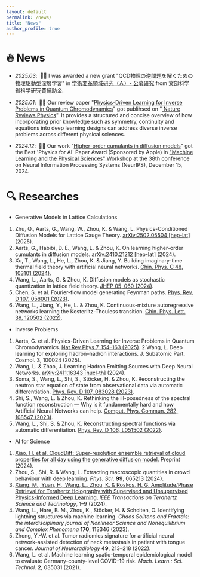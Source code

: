 ```yaml
---
layout: default
permalink: /news/
title: "News"
author_profile: true
---
```



# 🔥 News

- *2025.03*: &nbsp;🎉🎉 I was awarded a new grant "QCD物理の逆問題を解くための物理駆動型深層学習" in <a href='https://mlphys.scphys.kyoto-u.ac.jp/organization/#sec_koubou'> 学術変革領域研究（Ａ）- 公募研究</a> from 文部科学省科学研究費補助金.

- *2025.01*: &nbsp;🎉🎉 Our review paper "<a href='https://arxiv.org/abs/2501.05580'>Physics-Driven Learning for Inverse Problems in Quantum Chromodynamics</a>" got publihsed on  "<a href='https://www.nature.com/articles/s42254-024-00798-x'> Nature Reviews Physics</a>". It provides a structured and concise overview of how incorporating prior knowledge such as symmetry, continuity and equations into deep learning designs can address diverse inverse problems across different physical sciences.

- *2024.12*: &nbsp;🎉🎉 Our work "<a href='http://arxiv.org/abs/2410.21212'>Higher-order cumulants in diffusion models</a>" got the Best 'Physics for AI' Paper Award (Sponsored by Apple) in <a href='https://ml4physicalsciences.github.io/2024/'>"Machine Learning and the Physical Sciences" Workshop</a> at the 38th conference on Neural Information Processing Systems (NeurIPS), December 15, 2024.


# 🔍 Researches
- Generative Models in Lattice Calculations

1. Zhu, Q., Aarts, G., Wang, W., Zhou, K. & Wang, L. Physics-Conditioned Diffusion Models for Lattice Gauge Theory. <a href='https://arxiv.org/abs/2502.05504'>arXiv:2502.05504 [hep-lat]</a> (2025).
2. Aarts, G., Habibi, D. E., Wang, L. & Zhou, K. On learning higher-order cumulants in diffusion models. <a href='http://arxiv.org/abs/2410.21212'>arXiv:2410.21212 [hep-lat]</a> (2024).
3. Xu, T., Wang, L., He, L., Zhou, K. & Jiang, Y. Building imaginary-time thermal field theory with artificial neural networks. <a href ='https://iopscience.iop.org/article/10.1088/1674-1137/ad5f80/meta'>Chin. Phys. C 48, 103101 (2024)</a>.
4. Wang, L., Aarts, G. & Zhou, K. Diffusion models as stochastic quantization in lattice field theory. <a href='https://link.springer.com/article/10.1007/JHEP05(2024)060'>JHEP 05, 060 (2024)</a>.
5. Chen, S. et al. Fourier-flow model generating Feynman paths. <a href='https://doi.org/10.1103/PhysRevD.107.056001'>Phys. Rev. D 107, 056001 (2023)</a>.
6. Wang, L., Jiang, Y., He, L. & Zhou, K. Continuous-mixture autoregressive networks learning the Kosterlitz-Thouless transition. <a href='https://iopscience.iop.org/article/10.1088/0256-307X/39/12/120502'>Chin. Phys. Lett. 39, 120502 (2022)</a>. 

- Inverse Problems

1. Aarts, G. et al. Physics-Driven Learning for Inverse Problems in Quantum Chromodynamics. <a href='https://www.nature.com/articles/s42254-024-00798-x'>Nat Rev Phys 7, 154–163 (2025)</a>.
2.Wang, L. Deep learning for exploring hadron–hadron interactions. J. Subatomic Part. Cosmol. 3, 100024 (2025).
3. Wang, L. & Zhao, J. Learning Hadron Emitting Sources with Deep Neural Networks. <a href='https://arxiv.org/abs/2411.16343'>arXiv:2411.16343 [nucl-th]</a> (2024).
4. Soma, S., Wang, L., Shi, S., Stöcker, H. & Zhou, K. Reconstructing the neutron star equation of state from observational data via automatic differentiation. <a href='https://doi.org/10.1103/PhysRevD.107.083028'>Phys. Rev. D 107, 083028 (2023)</a>.
5. Shi, S., Wang, L. & Zhou, K. Rethinking the ill-posedness of the spectral function reconstruction — Why is it fundamentally hard and how Artificial Neural Networks can help. <a href='https://www.sciencedirect.com/science/article/abs/pii/S0010465522002661'>Comput. Phys. Commun. 282, 108547 (2023)</a>.
6. Wang, L., Shi, S. & Zhou, K. Reconstructing spectral functions via automatic differentiation. <a href='https://doi.org/10.1103/PhysRevD.106.L051502'>Phys. Rev. D 106, L051502 (2022)</a>.

- AI for Science

1. [Xiao, H. et al. CloudDiff: Super-resolution ensemble retrieval of cloud properties for all day using the generative diffusion model.](https://doi.org/10.48550/arXiv.2405.04483) Preprint (2024).
2. Zhou, S., Shi, R. & Wang, L. Extracting macroscopic quantities in crowd behaviour with deep learning. *Phys. Scr.* **99**, 065213 (2024).
3. [Xiang, M., Yuan, H., Wang, L., Zhou, K. & Roskos, H. G. Amplitude/Phase Retrieval for Terahertz Holography with Supervised and Unsupervised Physics-Informed Deep Learning.](https://doi.org/10.1109/TTHZ.2024.3349482) *IEEE Transactions on Terahertz Science and Technology*, 1–9 (2024).
4. Wang, L., Hare, B. M., Zhou, K., Stöcker, H. & Scholten, O. Identifying lightning structures via machine learning. *Chaos Solitons and Fractals: the interdisciplinary journal of Nonlinear Science and Nonequilibrium and Complex Phenomena* **170**, 113346 (2023).
5. Zhong, Y.-W. et al. Tumor radiomics signature for artificial neural network-assisted detection of neck metastasis in patient with tongue cancer. *Journal of Neuroradiology* **49**, 213–218 (2022).
6. Wang, L. et al. Machine learning spatio-temporal epidemiological model to evaluate Germany-county-level COVID-19 risk. *Mach. Learn.: Sci. Technol.* **2**, 035031 (2021).